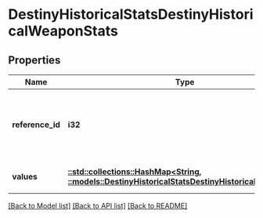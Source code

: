 # DestinyHistoricalStatsDestinyHistoricalWeaponStats

## Properties
Name | Type | Description | Notes
------------ | ------------- | ------------- | -------------
**reference_id** | **i32** | The hash ID of the item definition that describes the weapon. | [optional] [default to null]
**values** | [**::std::collections::HashMap<String, ::models::DestinyHistoricalStatsDestinyHistoricalStatsValue>**](Destiny.HistoricalStats.DestinyHistoricalStatsValue.md) | Collection of stats for the period. | [optional] [default to null]

[[Back to Model list]](../README.md#documentation-for-models) [[Back to API list]](../README.md#documentation-for-api-endpoints) [[Back to README]](../README.md)


